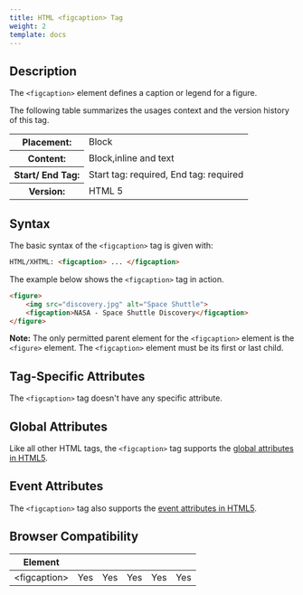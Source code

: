 ```yaml
---
title: HTML <figcaption> Tag
weight: 2
template: docs
---	
```

## Description

The `<figcaption>` element defines a caption or legend for a figure.	

The following table summarizes the usages context and the version history of this tag.

<table style="width:100%">
  <tr>
    <th>Placement:</th>
    <td>Block</td>
  </tr>
  <tr>
    <th>Content:</th>
    <td>Block,inline and text</td>
  </tr>
  <tr>
    <th>Start/ End Tag:</th>
    <td>Start tag: required, End tag: required</td>
  </tr>
    <tr>
    <th>Version:</th>
    <td>HTML 5</td>
  </tr>
</table>	

## Syntax

The basic syntax of the `<figcaption>` tag is given with:

```html
HTML/XHTML: <figcaption> ... </figcaption>
```

The example below shows the `<figcaption>` tag in action.

```html
<figure>
    <img src="discovery.jpg" alt="Space Shuttle">
    <figcaption>NASA - Space Shuttle Discovery</figcaption>
</figure>
```

<div class="note">
<p><strong>Note:</strong> The only permitted parent element for the <code>&lt;figcaption&gt;</code> element is the <code>&lt;figure&gt;</code> element. The <code>&lt;figcaption&gt;</code> element must be its first or last child.</p>
</div>

## Tag-Specific Attributes
The <code>&lt;figcaption&gt;</code> tag doesn't have any specific attribute.

## Global Attributes

Like all other HTML tags, the `<figcaption>` tag supports the [global attributes in HTML5](https://www.tutorialrepublic.com/html-reference/html5-global-attributes.php).

## Event Attributes

The `<figcaption>` tag also supports the [event attributes in HTML5](https://www.tutorialrepublic.com/html-reference/html5-event-attributes.php).

## Browser Compatibility
|  Element |<i class="chrome"></i>    | <i class="ie"></i>   | <i class="firefox"></i>   |  <i class="safari"></i>  | <i class="opera"></i>   |
| ------------ | ------------ | ------------ | ------------ | ------------ | ------------ |
| &lt;figcaption&gt;  |Yes   |Yes   |Yes   |Yes   |Yes   |

